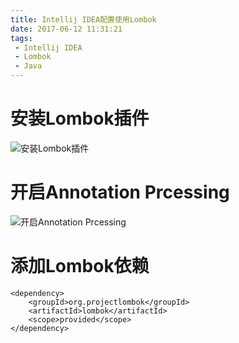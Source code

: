 ```yaml
---
title: Intellij IDEA配置使用Lombok
date: 2017-06-12 11:31:21
tags:
 - Intellij IDEA
 - Lombok
 - Java
---
```


# 安装Lombok插件
![安装Lombok插件](/images/install-plugin.png)

# 开启Annotation Prcessing
![开启Annotation Prcessing](/images/enable-annotation.png)

# 添加Lombok依赖
```maven
<dependency>
    <groupId>org.projectlombok</groupId>
    <artifactId>lombok</artifactId>
    <scope>provided</scope>
</dependency>
```